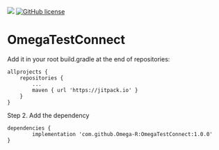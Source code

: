 [![](https://jitpack.io/v/Omega-R/OmegaTestConnect.svg)](https://jitpack.io/#Omega-R/OmegaTestConnect)
[![GitHub license](https://img.shields.io/github/license/mashape/apistatus.svg)](https://opensource.org/licenses/MIT)
# OmegaTestConnect


Add it in your root build.gradle at the end of repositories:

	allprojects {
		repositories {
			...
			maven { url 'https://jitpack.io' }
		}
	}
Step 2. Add the dependency

	dependencies {
	        implementation 'com.github.Omega-R:OmegaTestConnect:1.0.0'
	}
